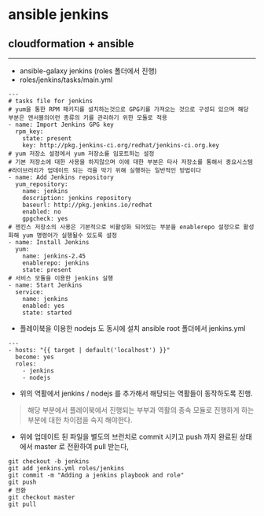 # ansible jenkins

## cloudformation + ansible

---

* ansible-galaxy jenkins (roles 폴더에서 진행)
* roles/jenkins/tasks/main.yml
```
---
# tasks file for jenkins
# yum을 통한 RPM 패키지를 설치하는것으로 GPG키를 가져오는 것으로 구성되 있으며 해당 부분은 앤서블의이런 종류의 키를 관리하기 위한 모듈로 적용
- name: Import Jenkins GPG key
  rpm_key:
    state: present
    key: http://pkg.jenkins-ci.org/redhat/jenkins-ci.org.key
# yum 저장소 설정에서 yum 저장소를 임포트하는 설정
# 기본 저장소에 대한 사용을 하지않으며 이에 대한 부분은 타사 저장소를 통해서 중요시스템
#라이브러리가 업데이트 되는 걱을 막기 위해 실행하는 일반적인 방법이다
- name: Add Jenkins repository
  yum_repository:
    name: jenkins
    description: jenkins repository
    baseurl: http://pkg.jenkins.io/redhat
    enabled: no
    gpgcheck: yes
# 젠킨스 저장소의 사용은 기본적으로 비활성화 되어있는 부분을 enablerepo 설정으로 활성화해 yum 명령어가 실행될수 있도록 설정
- name: Install Jenkins
  yum:
    name: jenkins-2.45
    enablerepo: jenkins
    state: present
# 서비스 모듈을 이용한 jenkins 실행
- name: Start Jenkins
  service:
    name: jenkins
    enabled: yes
    state: started
```
* 플레이북을 이용한 nodejs 도 동시에 설치 ansible root 폴더에서
jenkins.yml
```
--- 
- hosts: "{{ target | default('localhost') }}" 
  become: yes 
  roles: 
    - jenkins 
    - nodejs 
```
* 위의 역활에서 jenkins / nodejs 를 추가해서 해당되는 역활들이 동작하도록 진행.
> 해당 부분에서 플레이북에서 진행되는 부부과 역활의 종속 모듈로 진행하게 하는 부분에 대한 차이점을 숙지 해야한다.
* 위에 업데이트 된 파일을 별도의 브런치로 commit 시키고 push 까지 완료된 상태에서 master 로 전환하여 pull 받는다,
```
git checkout -b jenkins
git add jenkins.yml roles/jenkins
git commit -m "Adding a jenkins playbook and role"
git push
# 전환
git checkout master
git pull
```
